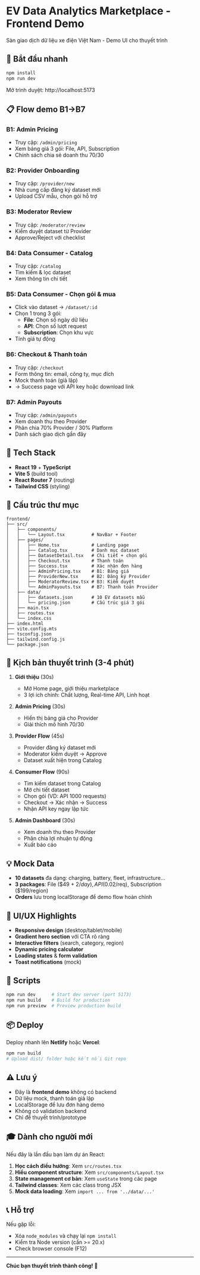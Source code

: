 # EV Data Analytics Marketplace - Frontend Demo

Sàn giao dịch dữ liệu xe điện Việt Nam - Demo UI cho thuyết trình

## 🚀 Bắt đầu nhanh

```bash
npm install
npm run dev
```

Mở trình duyệt: http://localhost:5173

## 📋 Flow demo B1→B7

### B1: Admin Pricing
- Truy cập: `/admin/pricing`
- Xem bảng giá 3 gói: File, API, Subscription
- Chính sách chia sẻ doanh thu 70/30

### B2: Provider Onboarding  
- Truy cập: `/provider/new`
- Nhà cung cấp đăng ký dataset mới
- Upload CSV mẫu, chọn gói hỗ trợ

### B3: Moderator Review
- Truy cập: `/moderator/review`
- Kiểm duyệt dataset từ Provider
- Approve/Reject với checklist

### B4: Data Consumer - Catalog
- Truy cập: `/catalog`
- Tìm kiếm & lọc dataset
- Xem thông tin chi tiết

### B5: Data Consumer - Chọn gói & mua
- Click vào dataset → `/dataset/:id`
- Chọn 1 trong 3 gói:
  - **File**: Chọn số ngày dữ liệu
  - **API**: Chọn số lượt request
  - **Subscription**: Chọn khu vực
- Tính giá tự động

### B6: Checkout & Thanh toán
- Truy cập: `/checkout`
- Form thông tin: email, công ty, mục đích
- Mock thanh toán (giả lập)
- → Success page với API key hoặc download link

### B7: Admin Payouts
- Truy cập: `/admin/payouts`
- Xem doanh thu theo Provider
- Phân chia 70% Provider / 30% Platform
- Danh sách giao dịch gần đây

## 🎨 Tech Stack

- **React 19** + **TypeScript**
- **Vite 5** (build tool)
- **React Router 7** (routing)
- **Tailwind CSS** (styling)

## 📁 Cấu trúc thư mục

```
frontend/
├── src/
│   ├── components/
│   │   └── Layout.tsx          # NavBar + Footer
│   ├── pages/
│   │   ├── Home.tsx            # Landing page
│   │   ├── Catalog.tsx         # Danh mục dataset
│   │   ├── DatasetDetail.tsx   # Chi tiết + chọn gói
│   │   ├── Checkout.tsx        # Thanh toán
│   │   ├── Success.tsx         # Xác nhận đơn hàng
│   │   ├── AdminPricing.tsx    # B1: Bảng giá
│   │   ├── ProviderNew.tsx     # B2: Đăng ký Provider
│   │   ├── ModeratorReview.tsx # B3: Kiểm duyệt
│   │   └── AdminPayouts.tsx    # B7: Thanh toán Provider
│   ├── data/
│   │   ├── datasets.json       # 10 EV datasets mẫu
│   │   └── pricing.json        # Cấu trúc giá 3 gói
│   ├── main.tsx
│   ├── routes.tsx
│   └── index.css
├── index.html
├── vite.config.mts
├── tsconfig.json
├── tailwind.config.js
└── package.json
```

## 🎯 Kịch bản thuyết trình (3-4 phút)

1. **Giới thiệu** (30s)
   - Mở Home page, giới thiệu marketplace
   - 3 lợi ích chính: Chất lượng, Real-time API, Linh hoạt

2. **Admin Pricing** (30s)
   - Hiển thị bảng giá cho Provider
   - Giải thích mô hình 70/30

3. **Provider Flow** (45s)
   - Provider đăng ký dataset mới
   - Moderator kiểm duyệt → Approve
   - Dataset xuất hiện trong Catalog

4. **Consumer Flow** (90s)
   - Tìm kiếm dataset trong Catalog
   - Mở chi tiết dataset
   - Chọn gói (VD: API 1000 requests)
   - Checkout → Xác nhận → Success
   - Nhận API key ngay lập tức

5. **Admin Dashboard** (30s)
   - Xem doanh thu theo Provider
   - Phân chia lợi nhuận tự động
   - Xuất báo cáo

## 💡 Mock Data

- **10 datasets** đa dạng: charging, battery, fleet, infrastructure...
- **3 packages**: File ($49 + $2/day), API ($0.02/req), Subscription ($199/region)
- **Orders** lưu trong localStorage để demo flow hoàn chỉnh

## 🎨 UI/UX Highlights

- **Responsive design** (desktop/tablet/mobile)
- **Gradient hero section** với CTA rõ ràng
- **Interactive filters** (search, category, region)
- **Dynamic pricing calculator**
- **Loading states** & **form validation**
- **Toast notifications** (mock)

## 🔧 Scripts

```bash
npm run dev      # Start dev server (port 5173)
npm run build    # Build for production
npm run preview  # Preview production build
```

## 📦 Deploy

Deploy nhanh lên **Netlify** hoặc **Vercel**:

```bash
npm run build
# Upload dist/ folder hoặc kết nối Git repo
```

## ⚠️ Lưu ý

- Đây là **frontend demo** không có backend
- Dữ liệu mock, thanh toán giả lập
- LocalStorage để lưu đơn hàng demo
- Không có validation backend
- Chỉ để thuyết trình/prototype

## 🎓 Dành cho người mới

Nếu đây là lần đầu bạn làm dự án React:

1. **Học cách điều hướng**: Xem `src/routes.tsx`
2. **Hiểu component structure**: Xem `src/components/Layout.tsx`
3. **State management cơ bản**: Xem `useState` trong các page
4. **Tailwind classes**: Xem các class trong JSX
5. **Mock data loading**: Xem `import ... from '../data/...'`

## 📞 Hỗ trợ

Nếu gặp lỗi:
- Xóa `node_modules` và chạy lại `npm install`
- Kiểm tra Node version (cần >= 20.x)
- Check browser console (F12)

---

**Chúc bạn thuyết trình thành công! 🎉**

